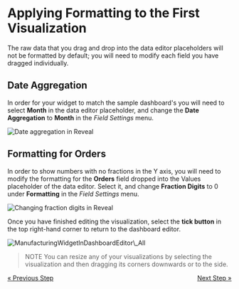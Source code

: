 # Applying Formatting to the First Visualization

The raw data that you drag and drop into the data editor placeholders
will not be formatted by default; you will need to modify each field you
have dragged individually.

## Date Aggregation

In order for your widget to match the sample dashboard's you will need
to select **Month** in the data editor placeholder, and change the
**Date Aggregation** to **Month** in the *Field Settings* menu.

<img src="images/ManufacturingDateAggregationChange_All.png" alt="Date aggregation in Reveal" class="responsive-img"/>

## Formatting for Orders

In order to show numbers with no fractions in the Y axis, you will need
to modify the formatting for the **Orders** field dropped into the Values placeholder of the data editor. Select it, and change **Fraction Digits** to 0 under **Formatting** in the *Field Settings* menu.

<img src="images/ManufacturingFormattingOrders_All.png" alt="Changing fraction digits in Reveal" class="responsive-img"/>

Once you have finished editing the visualization, select the **tick
button** in the top right-hand corner to return to the dashboard editor.

<img src="images/ManufacturingWidgetInDashboardEditor_All.png" alt="ManufacturingWidgetInDashboardEditor\_All" class="responsive-img"/>

>NOTE
>You can resize any of your visualizations by selecting the visualization and then dragging its corners downwards or to the side.

<style>
.previous {
    text-align: left
}

.next {
    float: right
}

</style>

<a href="selecting-data-visualization.md" class="previous">&laquo; Previous Step</a>
<a href="applying-theme.md" class="next">Next Step &raquo;</a>
